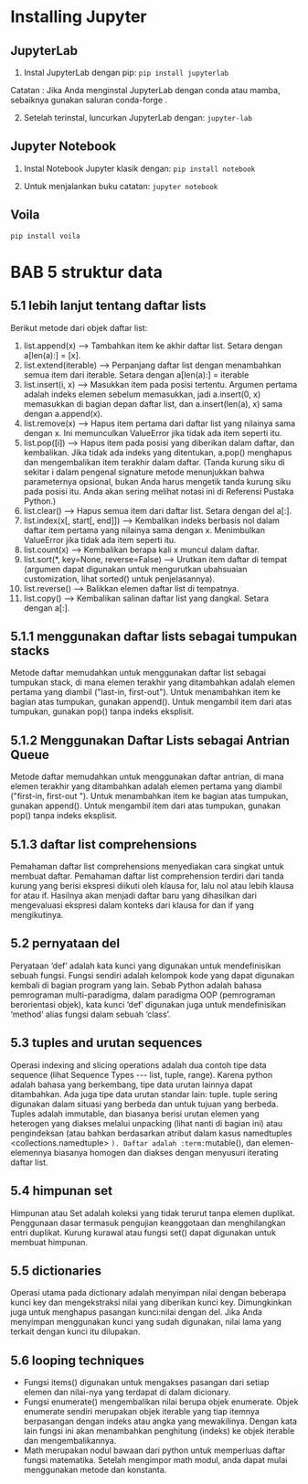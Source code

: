 # Installing Jupyter

## JupyterLab
1. Instal JupyterLab dengan pip:
`pip install jupyterlab`

Catatan : Jika Anda menginstal JupyterLab dengan conda atau mamba, sebaiknya gunakan saluran conda-forge .

2. Setelah terinstal, luncurkan JupyterLab dengan:
`jupyter-lab`

## Jupyter Notebook
1. Instal Notebook Jupyter klasik dengan:
`pip install notebook`

2. Untuk menjalankan buku catatan:
`jupyter notebook`

## Voila
`pip install voila`



# BAB 5 struktur data 

## 5.1 lebih lanjut tentang daftar lists
Berikut metode dari objek daftar list:
1. list.append(x) --> Tambahkan item ke akhir daftar list. Setara dengan a[len(a):] = [x].
2. list.extend(iterable) --> Perpanjang daftar list dengan menambahkan semua item dari iterable. Setara dengan a[len(a):] = iterable
3. list.insert(i, x) --> Masukkan item pada posisi tertentu. Argumen pertama adalah indeks elemen sebelum memasukkan, jadi a.insert(0, x) memasukkan di bagian depan daftar list, dan a.insert(len(a), x) sama dengan a.append(x).
4. list.remove(x) --> Hapus item pertama dari daftar list yang nilainya sama dengan x. Ini memunculkan ValueError jika tidak ada item seperti itu.
5. list.pop([i]) --> Hapus item pada posisi yang diberikan dalam daftar, dan kembalikan. Jika tidak ada indeks yang ditentukan, a.pop() menghapus dan mengembalikan item terakhir dalam daftar. (Tanda kurung siku di sekitar i dalam pengenal signature metode menunjukkan bahwa parameternya opsional, bukan Anda harus mengetik tanda kurung siku pada posisi itu. Anda akan sering melihat notasi ini di Referensi Pustaka Python.)
6. list.clear() --> Hapus semua item dari daftar list. Setara dengan del a[:].
7. list.index(x[, start[, end]]) --> Kembalikan indeks berbasis nol dalam daftar item pertama yang nilainya sama dengan x. Menimbulkan ValueError jika tidak ada item seperti itu.
8. list.count(x) --> Kembalikan berapa kali x muncul dalam daftar.
9. list.sort(*, key=None, reverse=False) --> Urutkan item daftar di tempat (argumen dapat digunakan untuk mengurutkan ubahsuaian customization, lihat sorted() untuk penjelasannya).
10. list.reverse() --> Balikkan elemen daftar list di tempatnya.
11. list.copy() --> Kembalikan salinan daftar list yang dangkal. Setara dengan a[:].

## 5.1.1 menggunakan daftar lists sebagai tumpukan stacks
Metode daftar memudahkan untuk menggunakan daftar list sebagai tumpukan stack, di mana elemen terakhir yang ditambahkan adalah elemen pertama yang diambil ("last-in, first-out"). Untuk menambahkan item ke bagian atas tumpukan, gunakan append(). Untuk mengambil item dari atas tumpukan, gunakan pop() tanpa indeks eksplisit.

## 5.1.2 Menggunakan Daftar Lists sebagai Antrian Queue
Metode daftar memudahkan untuk menggunakan daftar antrian, di mana elemen terakhir yang ditambahkan adalah elemen pertama yang diambil ("first-in, first-out "). Untuk menambahkan item ke bagian atas tumpukan, gunakan append(). Untuk mengambil item dari atas tumpukan, gunakan pop() tanpa indeks eksplisit.

## 5.1.3 daftar list comprehensions
Pemahaman daftar list comprehensions menyediakan cara singkat untuk membuat daftar. Pemahaman daftar list comprehension terdiri dari tanda kurung yang berisi ekspresi diikuti oleh klausa for, lalu nol atau lebih klausa for atau if. Hasilnya akan menjadi daftar baru yang dihasilkan dari mengevaluasi ekspresi dalam konteks dari klausa for dan if yang mengikutinya. 

## 5.2 pernyataan del
Peryataan  ‘def’ adalah kata kunci yang digunakan untuk mendefinisikan sebuah fungsi. Fungsi sendiri adalah kelompok kode yang dapat digunakan kembali di bagian program yang lain. Sebab Python adalah bahasa pemrograman multi-paradigma, dalam paradigma OOP (pemrograman berorientasi objek), kata kunci ‘def’ digunakan juga untuk mendefinisikan ‘method’ alias fungsi dalam sebuah ‘class’. 

## 5.3 tuples and urutan sequences
Operasi indexing and slicing operations adalah dua contoh tipe data sequence (lihat Sequence Types --- list, tuple, range). Karena python adalah bahasa yang berkembang, tipe data urutan lainnya dapat ditambahkan. Ada juga tipe data urutan standar lain: tuple. tuple sering digunakan dalam situasi yang berbeda dan untuk tujuan yang berbeda. Tuples adalah immutable, dan biasanya berisi urutan elemen yang heterogen yang diakses melalui unpacking (lihat nanti di bagian ini) atau pengindeksan (atau bahkan berdasarkan atribut dalam kasus namedtuples <collections.namedtuple> `). Daftar adalah :term:`mutable(), dan elemen-elemennya biasanya homogen dan diakses dengan menyusuri iterating daftar list.

## 5.4 himpunan set
Himpunan atau Set adalah koleksi yang tidak terurut tanpa elemen duplikat. Penggunaan dasar termasuk pengujian keanggotaan dan menghilangkan entri duplikat. Kurung kurawal atau fungsi set() dapat digunakan untuk membuat himpunan.

## 5.5  dictionaries
Operasi utama pada dictionary adalah menyimpan nilai dengan beberapa kunci key dan mengekstraksi nilai yang diberikan kunci key. Dimungkinkan juga untuk menghapus pasangan kunci:nilai dengan del. Jika Anda menyimpan menggunakan kunci yang sudah digunakan, nilai lama yang terkait dengan kunci itu dilupakan. 

## 5.6  looping techniques
* Fungsi items() digunakan untuk mengakses pasangan dari setiap elemen dan nilai-nya yang terdapat di dalam dicionary.
* Fungsi enumerate() mengembalikan nilai berupa objek enumerate. Objek enumerate sendiri merupakan objek iterable yang tiap itemnya berpasangan dengan indeks atau angka yang mewakilinya. Dengan kata lain fungsi ini akan menambahkan penghitung (indeks) ke objek iterable dan mengembalikannya.
* Math merupakan nodul bawaan dari python untuk memperluas daftar fungsi matematika. Setelah mengimpor math modul, anda dapat mulai menggunakan metode dan konstanta.

